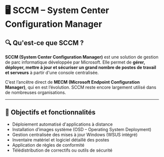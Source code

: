 # 🖥️ SCCM – System Center Configuration Manager

## 🔍 Qu'est-ce que SCCM ?

**SCCM (System Center Configuration Manager)** est une solution de gestion de parc informatique développée par Microsoft. Elle permet de **gérer, déployer, mettre à jour et sécuriser un grand nombre de postes de travail et serveurs** à partir d'une console centralisée.

C’est l’ancêtre direct de **MECM (Microsoft Endpoint Configuration Manager)**, qui en est l’évolution. SCCM reste encore largement utilisé dans de nombreuses organisations.

---

## 🎯 Objectifs et fonctionnalités

- Déploiement automatisé d'applications à distance
- Installation d’images système (OSD – Operating System Deployment)
- Gestion centralisée des mises à jour Windows (WSUS intégré)
- Inventaire matériel et logiciel détaillé des postes
- Application de règles de conformité
- Télédistribution de correctifs ou outils de sécurité